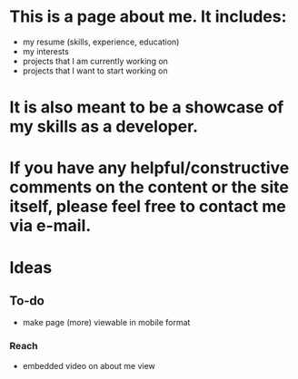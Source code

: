 # This is a page about me. It includes:
- my resume (skills, experience, education)
- my interests
- projects that I am currently working on
- projects that I want to start working on 

# It is also meant to be a showcase of my skills as a developer.

# If you have any helpful/constructive comments on the content or the site itself, please feel free to contact me via e-mail.

# Ideas
## To-do
- make page (more) viewable in mobile format
### Reach
- embedded video on about me view


